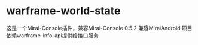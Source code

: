 # warframe-world-state
这是一个Mirai-Console插件，兼容Mirai-Console 0.5.2 兼容MiraiAndroid
项目依赖warframe-info-api提供给接口服务
